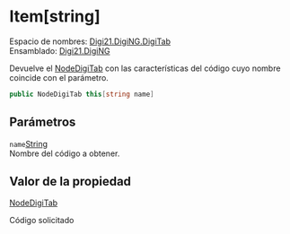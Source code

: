 # Item\[string\]

Espacio de nombres: [Digi21.DigiNG.DigiTab](/digi3d-net/programacion/.net/referencia/digi21.diging/digi21.diging.digitab/)  
Ensamblado: [Digi21.DigiNG](/digi3d-net/programacion/.net/referencia/digi21.diging.plugin/digi21.diging/)

Devuelve el [NodeDigiTab](/digi3d-net/programacion/.net/referencia/digi21.diging/digi21.diging.digitab/clases/nodedigitab/) con las características del código cuyo nombre coincide con el parámetro.

```csharp
public NodeDigiTab this[string name] 
```

## Parámetros

`name`[String](https://docs.microsoft.com/en-us/dotnet/api/system.string?view=net-5.0)  
Nombre del código a obtener.

## Valor de la propiedad

[NodeDigiTab](/digi3d-net/programacion/.net/referencia/digi21.diging/digi21.diging.digitab/clases/nodedigitab/)

Código solicitado




